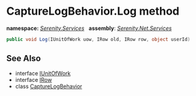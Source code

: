 # CaptureLogBehavior.Log method
**namespace:** *[Serenity.Services](../../README.md#serenity.services-namespace)*   **assembly**: *[Serenity.Net.Services](../../README.md)*

```csharp
public void Log(IUnitOfWork uow, IRow old, IRow row, object userId)
```

## See Also

* interface [IUnitOfWork](../Serenity.Net.Data/../../Serenity.Data/IUnitOfWork.md)
* interface [IRow](../Serenity.Net.Entity/../../Serenity.Data/IRow.md)
* class [CaptureLogBehavior](../CaptureLogBehavior.md)